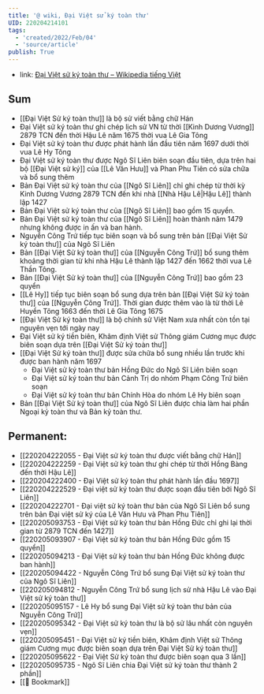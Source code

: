 ```yaml
---
title: '@ wiki, Đại Việt sử ký toàn thư'
UID: 220204214101
tags:
  - 'created/2022/Feb/04'
  - 'source/article'
publish: True
---
```

- link: [Đại Việt sử ký toàn thư – Wikipedia tiếng Việt](https://vi.wikipedia.org/wiki/%C4%90%E1%BA%A1i_Vi%E1%BB%87t_s%E1%BB%AD_k%C3%BD_to%C3%A0n_th%C6%B0)

## Sum
- [[Đại Việt Sử ký toàn thư]] là bộ sử viết bằng chữ Hán
- Đại Việt sử ký toàn thư ghi chép lịch sử VN từ thời [[Kinh Dương Vương]] 2879 TCN đến thời Hậu Lê năm 1675 thời vua Lê Gia Tông
- Đại Việt sử ký toàn thư được phát hành lần đầu tiên năm 1697 dưới thời vua Lê Hy Tông
- Đại Việt sử ký toàn thư được Ngô Sĩ Liên biên soạn đầu tiên, dựa trên hai bộ [[Đại Việt sử ký]] của [[Lê Văn Hưu]] và Phan Phu Tiên có sửa chữa và bổ sung thêm
- Bản Đại Việt sử ký toàn thư của [[Ngô Sĩ Liên]] chỉ ghi chép từ thời kỳ Kinh Dương Vương 2879 TCN đến khi nhà [[Nhà Hậu Lê|Hậu Lê]] thành lập 1427
- Bản Đại Việt sử ký toàn thư của [[Ngô Sĩ Liên]] bao gồm 15 quyển.
- Bản Đại Việt sử ký toàn thư của [[Ngô Sĩ Liên]] hoàn thành năm 1479 nhưng không được in ấn và ban hành.
- Nguyễn Công Trứ tiếp tục biên soạn và bổ sung trên bản [[Đại Việt Sử ký toàn thư]] của Ngô Sĩ Liên
- Bản [[Đại Việt Sử ký toàn thư]] của [[Nguyễn Công Trứ]] bổ sung thêm khoảng thời gian từ khi nhà Hậu Lê thành lập 1427 đến 1662 thời vua Lê Thần Tông.
- Bản [[Đại Việt Sử ký toàn thư]]  của [[Nguyễn Công Trứ]] bao gồm 23 quyển
- [[Lê Hy]] tiếp tục biên soạn bổ sung dựa trên bản [[Đại Việt Sử ký toàn thư]] của [[Nguyễn Công Trứ]]. Thời gian được thêm vào là từ thời Lê Huyền Tông 1663 đến thời Lê Gia Tông 1675
- [[Đại Việt Sử ký toàn thư]] là bộ chính sử Việt Nam xưa nhất còn tồn tại nguyên vẹn tới ngày nay
- Đại Việt sử ký tiền biên, Khâm định Việt sử Thông giám Cương mục được biên soạn dựa trên [[Đại Việt Sử ký toàn thư]]
- [[Đại Việt Sử ký toàn thư]] được sửa chữa bổ sung nhiều lần trước khi được ban hành năm 1697
	- Đại Việt sử ký toàn thư bản Hồng Đức do Ngô Sĩ Liên biên soạn
	- Đại Việt sử ký toàn thư bản Cảnh Trị do nhóm Phạm Công Trứ biên soạn
	- Đại Việt sử ký toàn thư bản Chính Hòa do nhóm Lê Hy biên soạn
- Bản [[Đại Việt Sử ký toàn thư]] của Ngô Sĩ Liên được chia làm hai phần Ngoại kỷ toàn thư và Bản kỷ toàn thư.

## Permanent:
- [[220204222055 - Đại Việt sử ký toàn thư được viết bằng chữ Hán]]
- [[220204222259 - Đại Việt sử ký toàn thư ghi chép từ thời Hồng Bàng đến thời Hậu Lê]]
- [[220204222400 - Đại Việt sử ký toàn thư phát hành lần đầu 1697]]
- [[220204222529 - Đại việt sử ký toàn thư được soạn đầu tiên bởi Ngô Sĩ Liên]]
- [[220204222701 - Đại việt sử ký toàn thư bản của Ngô Sĩ Liên bổ sung trên bản Đại việt sử ký của Lê Văn Hưu và Phan Phu Tiên]]
- [[220205093753 - Đại Việt sử ký toàn thư bản Hồng Đức chỉ ghi lại thời gian từ 2879 TCN đến 1427]]
- [[220205093907 - Đại Việt sử ký toàn thư bản Hồng Đức gồm 15 quyển]]
- [[220205094213 - Đại Việt sử ký toàn thư bản Hồng Đức không được ban hành]]
- [[220205094422 - Nguyễn Công Trứ bổ sung Đại Việt sử ký toàn thư của Ngô Sĩ Liên]]
- [[220205094812 - Nguyễn Công Trứ bổ sung lịch sử nhà Hậu Lê vào Đại Việt sử ký toàn thư]]
- [[220205095157 - Lê Hy bổ sung Đại Việt sử ký toàn thư bản của Nguyễn Công Trứ]]
- [[220205095342 - Đại Việt sử ký toàn thư là bộ sử lâu nhất còn nguyên vẹn]]
- [[220205095451 - Đại Việt sử ký tiền biên, Khâm định Việt sử Thông giám Cương mục được biên soạn dựa trên Đại Việt Sử ký toàn thư]]
- [[220205095622 - Đại Việt Sử ký toàn thư được biên soạn qua 3 lần]]
- [[220205095735 - Ngô Sĩ Liên chia Đại Việt sử ký toàn thư thành 2 phần]]
- [[📑 Bookmark]]